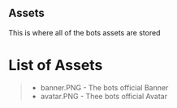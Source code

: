 ## Assets
This is where all of the bots assets are stored

# List of Assets
>- banner.PNG - The bots official Banner
>- avatar.PNG - Thee bots official Avatar